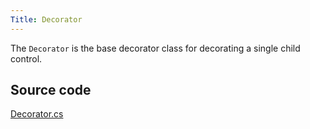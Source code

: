 ```yaml
---
Title: Decorator
---
```

The `Decorator` is the base decorator class for decorating a single child control.

## Source code
[Decorator.cs](https://github.com/AvaloniaUI/Avalonia/blob/master/src/Avalonia.Controls/Decorator.cs)
